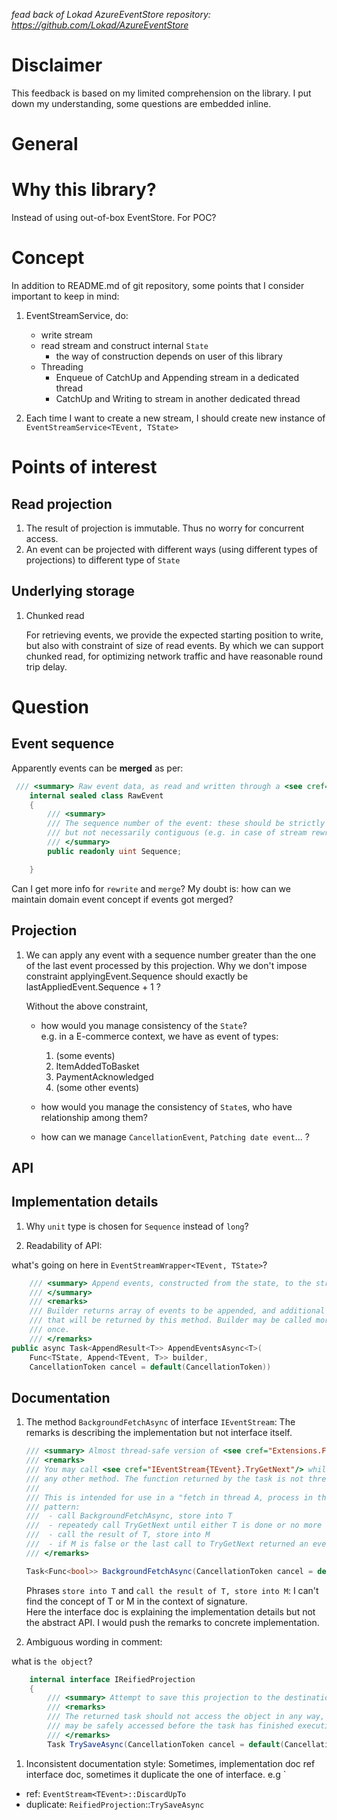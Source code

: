 *fead back of Lokad AzureEventStore repository: https://github.com/Lokad/AzureEventStore*

# Disclaimer
This feedback is based on my limited comprehension on the library. I put down my understanding, some questions are embedded inline.


# General

# Why this library?
Instead of using out-of-box EventStore. For POC?

# Concept
In addition to README.md of git repository, some points that I consider important to keep in mind:

1. EventStreamService, do:  
   + write stream   
   + read stream and construct internal `State`
     - the way of construction depends on user of this library
   + Threading
     - Enqueue of CatchUp and Appending stream in a dedicated thread
     - CatchUp and Writing to stream in another dedicated thread

1. Each time I want to create a new stream, I should create new instance of `EventStreamService<TEvent, TState>`


# Points of interest

## Read projection
1. The result of projection is immutable. Thus no worry for concurrent access.
1. An event can be projected with different ways (using different types of projections) to different type of `State`
   
## Underlying storage
1. Chunked read
    
   For retrieving events, we provide the expected starting position to write, but also with constraint of size of read events. By which we can support chunked read, for optimizing network traffic and have reasonable round trip delay.

# Question

## Event sequence

Apparently events can be **merged** as per:
```csharp
 /// <summary> Raw event data, as read and written through a <see cref="IStorageDriver"/>. </summary>
    internal sealed class RawEvent
    {
        /// <summary>
        /// The sequence number of the event: these should be strictly increasing, 
        /// but not necessarily contiguous (e.g. in case of stream rewrites, events may be merged).
        /// </summary>
        public readonly uint Sequence;

    }
```
Can I get more info for `rewrite` and `merge`? My doubt is: how can we maintain domain event concept if events got merged?

## Projection
1. We can apply any event with a sequence number greater than the one of the last event processed by this projection. Why we don't impose constraint applyingEvent.Sequence should exactly be lastAppliedEvent.Sequence + 1 ?   

   Without the above constraint,

    -  how would you manage consistency of the `State`?   
    e.g. in a E-commerce context, we have as event of types:  
        1. (some events)  
        1. ItemAddedToBasket  
        1. PaymentAcknowledged
        1. (some other events)

    - how would you manage the consistency of `State`s, who have relationship among them?

    - how can we manage `CancellationEvent`, `Patching date event`... ?


## API

## Implementation details
1. Why `unit` type is chosen for `Sequence` instead of `long`?

1. Readability of API:

what's going on here in `EventStreamWrapper<TEvent, TState>`?

```csharp
    /// <summary> Append events, constructed from the state, to the stream.
    /// </summary>
    /// <remarks> 
    /// Builder returns array of events to be appended, and additional data
    /// that will be returned by this method. Builder may be called more than
    /// once. 
    /// </remarks>
public async Task<AppendResult<T>> AppendEventsAsync<T>(
    Func<TState, Append<TEvent, T>> builder, 
    CancellationToken cancel = default(CancellationToken))
```

## Documentation

1. The method `BackgroundFetchAsync` of interface `IEventStream`:    The remarks is describing the implementation but not interface itself.
    
    ```csharp
    /// <summary> Almost thread-safe version of <see cref="Extensions.FetchAsync"/>. </summary>
    /// <remarks>
    /// You may call <see cref="IEventStream{TEvent}.TryGetNext"/> while the task is running, but NOT
    /// any other method. The function returned by the task is not thread-safe.
    ///
    /// This is intended for use in a "fetch in thread A, process in thread B"
    /// pattern:
    ///  - call BackgroundFetchAsync, store into T
    ///  - repeatedy call TryGetNext until either T is done or no more events
    ///  - call the result of T, store into M
    ///  - if M is false or the last call to TryGetNext returned an event, repeat
    /// </remarks>

    Task<Func<bool>> BackgroundFetchAsync(CancellationToken cancel = default(CancellationToken));
    ```

    Phrases `store into T` and `call the result of T, store into M`: I can't find the concept of T or M in the context of signature.    
    Here the interface doc is explaining the implementation details but not the abstract API. I would push the remarks to concrete implementation.
    
1. Ambiguous wording in comment:

what is `the object`?

```csharp
    internal interface IReifiedProjection
    {
        /// <summary> Attempt to save this projection to the destination stream. </summary>
        /// <remarks>
        /// The returned task should not access the object in any way, so the object
        /// may be safely accessed before the task has finished executing.
        /// </remarks>
        Task TrySaveAsync(CancellationToken cancel = default(CancellationToken));
```
1. Inconsistent documentation style:
Sometimes, implementation doc ref interface doc, sometimes it duplicate the one of interface. e.g
`
- ref: `EventStream<TEvent>::DiscardUpTo`
- duplicate: `ReifiedProjection`::`TrySaveAsync`
